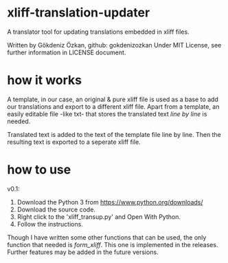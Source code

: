 # xliff-translation-updater
A translator tool for updating translations embedded in xliff files.

Written by Gökdeniz Özkan, github: gokdenizozkan
Under MIT License, see further information in LICENSE document.

# how it works
A template, in our case, an original & pure xliff file is used as a base to add our translations and export to a different xliff file.
Apart from a template, an easily editable file -like txt- that stores the translated text *line by line* is needed.

Translated text is added to the text of the template file line by line.
Then the resulting text is exported to a seperate xliff file.

# how to use
v0.1:
1. Download the Python 3 from https://www.python.org/downloads/
2. Download the source code.
3. Right click to the 'xliff_transup.py' and Open With Python.
4. Follow the instructions.

Though I have written some other functions that can be used, the only function that needed is *form_xliff*.
This one is implemented in the releases. Further features may be added in the future versions.
